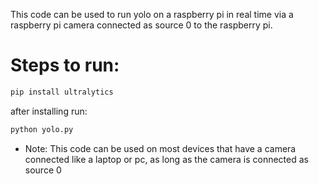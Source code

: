 This code can be used to run yolo on a raspberry pi in real time via a raspberry pi camera connected as source 0 to the raspberry pi.
# Steps to run:
```bash
pip install ultralytics
```
after installing run:
```bash
python yolo.py
```
* Note: This code can be used on most devices that have a camera connected like a laptop or pc, as long as the camera is connected as source 0

